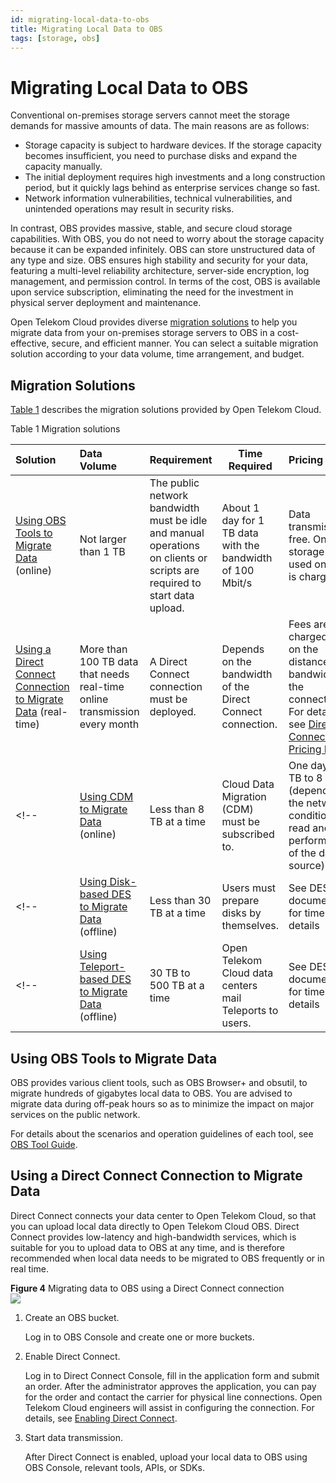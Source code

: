 ```yaml
---
id: migrating-local-data-to-obs
title: Migrating Local Data to OBS
tags: [storage, obs]
---
```


# Migrating Local Data to OBS

Conventional on-premises storage servers cannot meet the storage demands for massive amounts of data. The main reasons are as follows:
- Storage capacity is subject to hardware devices. If the storage capacity becomes insufficient, you need to purchase disks and expand the capacity manually.
- The initial deployment requires high investments and a long construction period, but it quickly lags behind as enterprise services change so fast.
- Network information vulnerabilities, technical vulnerabilities, and unintended operations may result in security risks.

In contrast, OBS provides massive, stable, and secure cloud storage capabilities. With OBS, you do not need to worry about the storage capacity because it can be expanded infinitely. OBS can store unstructured data of any type and size. OBS ensures high stability and security for your data, featuring a multi-level reliability architecture, server-side encryption, log management, and permission control. In terms of the cost, OBS is available upon service subscription, eliminating the need for the investment in physical server deployment and maintenance.

Open Telekom Cloud provides diverse [migration solutions](#migration-solutions) to help you migrate data from your on-premises storage servers to OBS in a cost-effective, secure, and efficient manner. You can select a suitable migration solution according to your data volume, time arrangement, and budget.

## Migration Solutions

[Table 1](#table1) describes the migration solutions provided by Open Telekom Cloud.
 
<a id="table1">Table 1 Migration solutions</a>

| Solution                                                                                                            | Data Volume                                                                | Requirement                                                                                                              | Time Required                                              | Pricing                                                                                                                                                                                |
| :------------------------------------------------------------------------------------------------------------------ | :------------------------------------------------------------------------- | ------------------------------------------------------------------------------------------------------------------------ | ---------------------------------------------------------- | :------------------------------------------------------------------------------------------------------------------------------------------------------------------------------------- |
| [Using OBS Tools to Migrate Data](#using-obs-tools-to-migrate-data) (online)                                        | Not larger than 1 TB                                                       | The public network bandwidth must be idle and manual operations on clients or scripts are required to start data upload. | About 1 day for 1 TB data with the bandwidth of 100 Mbit/s | Data transmission is free. Only the storage space used on OBS is charged.                                                                                                              |
| [Using a Direct Connect Connection to Migrate Data](#using-a-direct-connect-connection-to-migrate-data) (real-time) | More than 100 TB data that needs real-time online transmission every month | A Direct Connect connection must be deployed.                                                                            | Depends on the bandwidth of the Direct Connect connection. | Fees are charged based on the distance and bandwidth of the connection. For details, see  [Direct Connect Pricing Details](https://open-telekom-cloud.com/en/prices/price-calculator). |
<!-- | [Using CDM to Migrate Data](#using-cdm-to-migrate-data) (online)                                                    | Less than 8 TB at a time                                                   | Cloud Data Migration (CDM) must be subscribed to.                                                                        | One day for 1 TB to 8 TB (depending on the network condition and read and write performance of the data source) | Fees are charged based on CDM instance specifications and the running duration. | -->
<!-- | [Using Disk-based DES to Migrate Data](#using-disk-based-des-to-migrate-data) (offline)                             | Less than 30 TB at a time                                                  | Users must prepare disks by themselves.                                                                                  | See DES documentation for timeline details                                                                      | Fees are charged based on the number of disks and the running duration.         | -->
<!-- | [Using Teleport-based DES to Migrate Data](#using-teleport-based-des-to-migrate-data) (offline)                     | 30 TB to 500 TB at a time                                                  | Open Telekom Cloud data centers mail Teleports to users.                                                                             | See DES documentation for timeline details                                                                      | Fees are charged based on the number of disks and the running duration.         | -->

## Using OBS Tools to Migrate Data

OBS provides various client tools, such as OBS Browser+ and obsutil, to migrate hundreds of gigabytes local data to OBS. You are advised to migrate data during off-peak hours so as to minimize the impact on major services on the public network.

For details about the scenarios and operation guidelines of each tool, see [OBS Tool Guide](https://docs.otc.t-systems.com/object-storage-service/tool-guide/).

## Using a Direct Connect Connection to Migrate Data

Direct Connect connects your data center to Open Telekom Cloud, so that you can upload local data directly to Open Telekom Cloud OBS. Direct Connect provides low-latency and high-bandwidth services, which is suitable for you to upload data to OBS at any time, and is therefore recommended when local data needs to be migrated to OBS frequently or in real time.

**Figure 4** Migrating data to OBS using a Direct Connect connection  
![](/img/docs/best-practices/storage/object-storage-service/migrating-local-data-to-obs-direct-connect.png)

1.  Create an OBS bucket.
    
    Log in to OBS Console and create one or more buckets.
    
2.  Enable Direct Connect.
    
    Log in to Direct Connect Console, fill in the application form and submit an order. After the administrator approves the application, you can pay for the order and contact the carrier for physical line connections. Open Telekom Cloud engineers will assist in configuring the connection. For details, see [Enabling Direct Connect](https://docs.otc.t-systems.com/direct-connect/umn/getting_started/enabling_direct_connect/index.html#dc-02-0200).
    
3.  Start data transmission.
    
    After Direct Connect is enabled, upload your local data to OBS using OBS Console, relevant tools, APIs, or SDKs.
